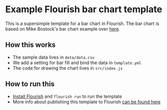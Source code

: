 # Example Flourish bar chart template

This is a supersimple template for a bar chart in Flourish. The bar chart is based on Mike Bostock's bar chart example over [here](https://bl.ocks.org/mbostock/3885304).

## How this works

- The sample data lives in `data/data.csv`
- We add a setting for bar fill and bind the data in `template.yml`
- The code for drawing the chart lives in `src/index.js`

## How to run this

- [Install Flourish](https://flourish.studio/developers/) and `flourish run` to run the template
- More info about publishing this template to Flourish [can be found here](https://flourish.studio/developers/quickstart/publish-to-flourish/)